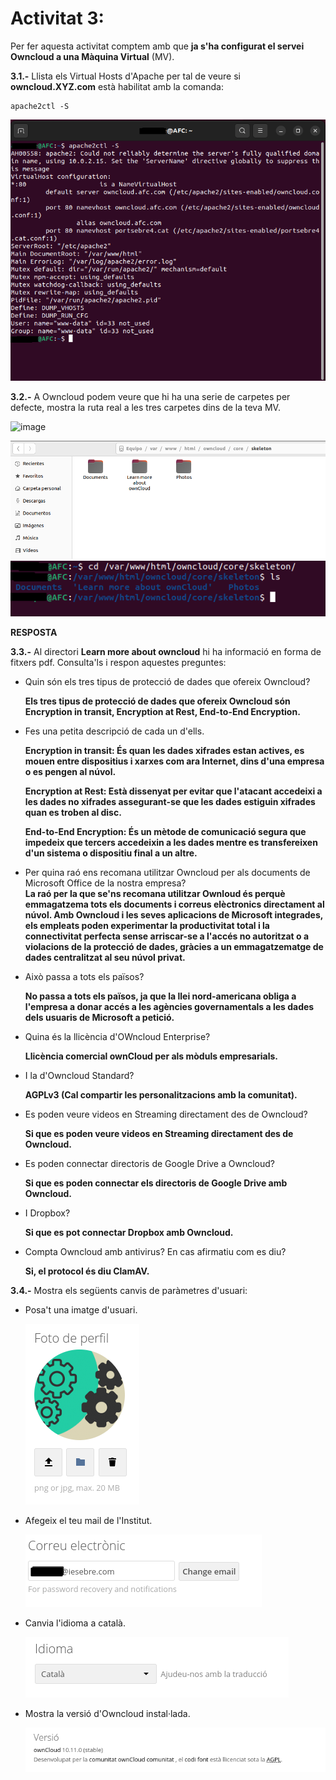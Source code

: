 # Activitat 3:

Per fer aquesta activitat comptem amb que **ja s'ha configurat el servei Owncloud a una Màquina Virtual** (MV).

**3.1.-** Llista els Virtual Hosts d'Apache per tal de veure si **owncloud.XYZ.com** està habilitat amb la comanda:

```
apache2ctl -S
```  

![image](122.png)

**3.2.-** A Owncloud podem veure que hi ha una serie de carpetes per defecte, mostra la ruta real a les tres carpetes dins de la teva MV.

![image](https://user-images.githubusercontent.com/110727546/194824543-c49bf482-ac93-432f-884c-d89487e587f3.png)

![image](carpetes.png)
![image](carpetes1.png)

**RESPOSTA**

**3.3.-** Al directori **Learn more about owncloud** hi ha informació en forma de fitxers pdf. Consulta'ls i respon aquestes preguntes:

- Quin són els tres tipus de protecció de dades que ofereix Owncloud?

    **Els tres tipus de protecció de dades que ofereix Owncloud són Encryption in transit, Encryption at Rest, End-to-End Encryption.**
    
- Fes una petita descripció de cada un d'ells.

    **Encryption in transit: És quan les dades xifrades estan actives, es mouen entre dispositius i xarxes com ara Internet, dins d'una empresa o es pengen al núvol.**
    
    **Encryption at Rest: Està dissenyat per evitar que l'atacant accedeixi a les dades no xifrades assegurant-se que les dades estiguin xifrades quan es troben al disc.**
    
    **End-to-End Encryption: És un mètode de comunicació segura que impedeix que tercers accedeixin a les dades mentre es transfereixen d'un sistema o dispositiu final a un altre.**
    
- Per quina raó ens recomana utilitzar Owncloud per als documents de Microsoft Office de la nostra empresa?  
    **La raó per la que se'ns recomana utilitzar Ownloud és perquè emmagatzema tots els documents i correus elèctronics directament al núvol. Amb Owncloud i les seves aplicacions de Microsoft integrades, els empleats poden experimentar la productivitat total i la connectivitat perfecta sense arriscar-se a l'accés no autoritzat o a violacions de la protecció de dades, gràcies a un emmagatzematge de dades centralitzat al seu núvol privat.**
   
- Això passa a tots els països?

    **No passa a tots els països, ja que la llei nord-americana obliga a l'empresa a donar accés a les agències governamentals a les dades dels usuaris de Microsoft a petició.**
    
- Quina és la llicència d'OWncloud Enterprise?

    **Llicència comercial ownCloud per als mòduls empresarials.**
    
- I la d'Owncloud Standard?

    **AGPLv3 (Cal compartir les personalitzacions amb la comunitat).**
    
- Es poden veure videos en Streaming directament des de Owncloud?

    **Si que es poden veure videos en Streaming directament des de Owncloud.**
    
- Es poden connectar directoris de Google Drive a Owncloud?

    **Si que es poden connectar els directoris de Google Drive amb Owncloud.**
    
- I Dropbox?
    
    **Si que es pot connectar Dropbox amb Owncloud.** 
    
- Compta Owncloud amb antivirus? En cas afirmatiu com es diu? 

    **Si, el protocol és diu ClamAV.**



**3.4.-** Mostra els següents canvis de paràmetres d'usuari:

- Posa't una imatge d'usuari.

   ![image](emoji.png)
   
- Afegeix el teu mail de l'Institut.

   ![image](correu2.png) 
   
- Canvia l'idioma a català.

   ![image](idioma.png)
   
- Mostra la versió d'Owncloud instal·lada.

   ![image](versio.png)








